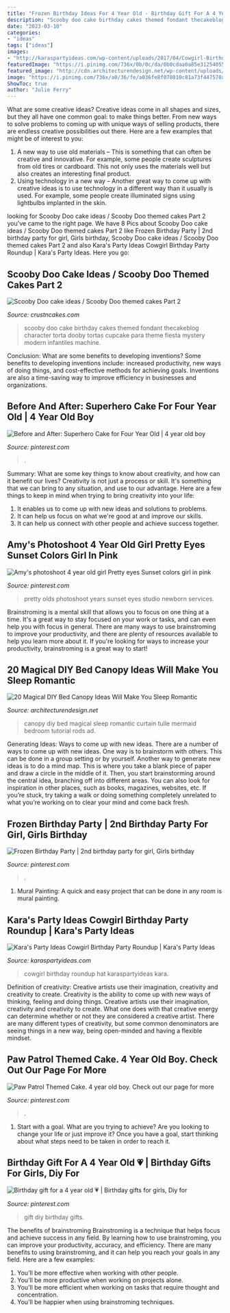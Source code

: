 ```yaml
---
title: "Frozen Birthday Ideas For 4 Year Old - Birthday Gift For A 4 Year Old 💗"
description: "Scooby doo cake birthday cakes themed fondant thecakeblog character torta dooby tortas cupcake para theme fiesta mystery modern infantiles machine"
date: "2023-03-10"
categories:
- "ideas"
tags: ["ideas"]
images:
- "http://karaspartyideas.com/wp-content/uploads/2017/04/Cowgirl-Birthday-Party-Roundup-via-Karas-Party-Ideas-KarasPartyIdeas.com3_.jpeg"
featuredImage: "https://i.pinimg.com/736x/0b/0c/da/0b0cdaa0a85e31254055255b5f6d9238.jpg"
featured_image: "http://cdn.architecturendesign.net/wp-content/uploads/2015/07/AD-DIY-Bed-Canopy-3.jpg"
image: "https://i.pinimg.com/736x/a0/36/fe/a036fe8f078010c81a73f447570a8cba---year-old-girl--year-olds.jpg"
ShowToc: true
author: "Julie Ferry"
---
```



What are some creative ideas?
Creative ideas come in all shapes and sizes, but they all have one common goal: to make things better. From new ways to solve problems to coming up with unique ways of selling products, there are endless creative possibilities out there. Here are a few examples that might be of interest to you: 
1. A new way to use old materials – This is something that can often be creative and innovative. For example, some people create sculptures from old tires or cardboard. This not only uses the materials well but also creates an interesting final product. 
2. Using technology in a new way – Another great way to come up with creative ideas is to use technology in a different way than it usually is used. For example, some people create illuminated signs using lightbulbs implanted in the skin.

	

		
looking for Scooby Doo cake ideas / Scooby Doo themed cakes Part 2 you've came to the right page. We have 8 Pics about Scooby Doo cake ideas / Scooby Doo themed cakes Part 2 like Frozen Birthday Party | 2nd birthday party for girl, Girls birthday, Scooby Doo cake ideas / Scooby Doo themed cakes Part 2 and also Kara&#039;s Party Ideas Cowgirl Birthday Party Roundup | Kara&#039;s Party Ideas. Here you go:
		
    
## Scooby Doo Cake Ideas / Scooby Doo Themed Cakes Part 2

<img loading=lazy src="http://www.crustncakes.com/blog/wp-content/uploads/2015/12/d2e9819f915423788c35fa921c93234e.jpg" onerror="this.onerror=null;this.src='https://tse2.mm.bing.net/th?id=OIP._m3MlR8OaNT4QDBghvXiKgHaJ5&amp;pid=15.1';" alt="Scooby Doo cake ideas / Scooby Doo themed cakes Part 2">

_Source: crustncakes.com_

>scooby doo cake birthday cakes themed fondant thecakeblog character torta dooby tortas cupcake para theme fiesta mystery modern infantiles machine. 

	

Conclusion: What are some benefits to developing inventions?
Some benefits to developing inventions include: increased productivity, new ways of doing things, and cost-effective methods for achieving goals. Inventions are also a time-saving way to improve efficiency in businesses and organizations.

    
## Before And After: Superhero Cake For Four Year Old | 4 Year Old Boy

<img loading=lazy src="https://i.pinimg.com/736x/aa/f4/21/aaf421f30e9fc7901093c8296ec0b60f.jpg" onerror="this.onerror=null;this.src='https://tse4.mm.bing.net/th?id=OIP.glwXTqFT9D-l2ttmq3LbegHaPU&amp;pid=15.1';" alt="Before and After: Superhero Cake for Four Year Old | 4 year old boy">

_Source: pinterest.com_

>. 

	

Summary: What are some key things to know about creativity, and how can it benefit our lives?
Creativity is not just a process or skill. It's something that we can bring to any situation, and use to our advantage. Here are a few things to keep in mind when trying to bring creativity into your life:
1. It enables us to come up with new ideas and solutions to problems.
2. It can help us focus on what we're good at and improve our skills.
3. It can help us connect with other people and achieve success together.

    
## Amy&#039;s Photoshoot 4 Year Old Girl Pretty Eyes Sunset Colors Girl In Pink

<img loading=lazy src="https://i.pinimg.com/736x/a0/36/fe/a036fe8f078010c81a73f447570a8cba---year-old-girl--year-olds.jpg" onerror="this.onerror=null;this.src='https://tse1.mm.bing.net/th?id=OIP.mkuJO78n8hac5mtBNKkLRQHaLI&amp;pid=15.1';" alt="Amy&#039;s photoshoot 4 year old girl Pretty eyes Sunset colors girl in pink">

_Source: pinterest.com_

>pretty olds photoshoot years sunset eyes studio newborn services. 

	

Brainstroming is a mental skill that allows you to focus on one thing at a time. It's a great way to stay focused on your work or tasks, and can even help you with focus in general. There are many ways to use brainstroming to improve your productivity, and there are plenty of resources available to help you learn more about it. If you're looking for ways to increase your productivity, brainstroming is a great way to start!

    
## 20 Magical DIY Bed Canopy Ideas Will Make You Sleep Romantic

<img loading=lazy src="http://cdn.architecturendesign.net/wp-content/uploads/2015/07/AD-DIY-Bed-Canopy-3.jpg" onerror="this.onerror=null;this.src='https://tse2.mm.bing.net/th?id=OIP.j1Pbmtck1q1gkT5HzfNowQHaJ4&amp;pid=15.1';" alt="20 Magical DIY Bed Canopy Ideas Will Make You Sleep Romantic">

_Source: architecturendesign.net_

>canopy diy bed magical sleep romantic curtain tulle mermaid bedroom tutorial rods ad. 

	

Generating Ideas: Ways to come up with new ideas.
There are a number of ways to come up with new ideas. One way is to brainstorm with others. This can be done in a group setting or by yourself. Another way to generate new ideas is to do a mind map. This is where you take a blank piece of paper and draw a circle in the middle of it. Then, you start brainstorming around the central idea, branching off into different areas. You can also look for inspiration in other places, such as books, magazines, websites, etc. If you’re stuck, try taking a walk or doing something completely unrelated to what you’re working on to clear your mind and come back fresh.

    
## Frozen Birthday Party | 2nd Birthday Party For Girl, Girls Birthday

<img loading=lazy src="https://i.pinimg.com/736x/70/47/71/704771775fb663b0c54ce068e31b0d79.jpg" onerror="this.onerror=null;this.src='https://tse3.mm.bing.net/th?id=OIP.mouMeu2IEoFeHLfJ-g8QogHaJ3&amp;pid=15.1';" alt="Frozen Birthday Party | 2nd birthday party for girl, Girls birthday">

_Source: pinterest.com_

>. 

	

1. Mural Painting: A quick and easy project that can be done in any room is mural painting.

    
## Kara&#039;s Party Ideas Cowgirl Birthday Party Roundup | Kara&#039;s Party Ideas

<img loading=lazy src="http://karaspartyideas.com/wp-content/uploads/2017/04/Cowgirl-Birthday-Party-Roundup-via-Karas-Party-Ideas-KarasPartyIdeas.com3_.jpeg" onerror="this.onerror=null;this.src='https://tse4.mm.bing.net/th?id=OIP.wGgQ3tLxQ6HPoS9T3UwlUgHaLH&amp;pid=15.1';" alt="Kara&#039;s Party Ideas Cowgirl Birthday Party Roundup | Kara&#039;s Party Ideas">

_Source: karaspartyideas.com_

>cowgirl birthday roundup hat karaspartyideas kara. 

	

Definition of creativity: Creative artists use their imagination, creativity and creativity to create.
Creativity is the ability to come up with new ways of thinking, feeling and doing things. Creative artists use their imagination, creativity and creativity to create. What one does with that creative energy can determine whether or not they are considered a creative artist. There are many different types of creativity, but some common denominators are seeing things in a new way, being open-minded and having a flexible mindset.

    
## Paw Patrol Themed Cake. 4 Year Old Boy. Check Out Our Page For More

<img loading=lazy src="https://i.pinimg.com/736x/0b/0c/da/0b0cdaa0a85e31254055255b5f6d9238.jpg" onerror="this.onerror=null;this.src='https://tse1.mm.bing.net/th?id=OIP._VPuiOMsIDOrok1HoV6A1wHaNK&amp;pid=15.1';" alt="Paw Patrol Themed Cake. 4 year old boy. Check out our page for more">

_Source: pinterest.com_

>. 

	

1. Start with a goal. What are you trying to achieve? Are you looking to change your life or just improve it? Once you have a goal, start thinking about what steps need to be taken in order to reach it.

    
## Birthday Gift For A 4 Year Old 💗 | Birthday Gifts For Girls, Diy For

<img loading=lazy src="https://i.pinimg.com/736x/69/c7/38/69c7383fe9c1bd549dce6449188c0cff---year-olds-a-.jpg" onerror="this.onerror=null;this.src='https://tse4.mm.bing.net/th?id=OIP.q1nst5e6OK-9mlBscNB43gHaNK&amp;pid=15.1';" alt="Birthday gift for a 4 year old 💗 | Birthday gifts for girls, Diy for">

_Source: pinterest.com_

>gift diy birthday gifts. 

	

The benefits of brainstroming
Brainstroming is a technique that helps focus and achieve success in any field. By learning how to use brainstroming, you can improve your productivity, accuracy, and efficiency. There are many benefits to using brainstroming, and it can help you reach your goals in any field. Here are a few examples:
1. You’ll be more effective when working with other people.
2. You’ll be more productive when working on projects alone.
3. You’ll be more efficient when working on tasks that require thought and concentration.
4. You’ll be happier when using brainstroming techniques.

